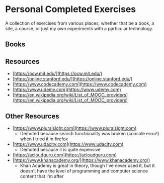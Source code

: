 # Personal Completed Exercises

A collection of exercises from various places, whether that be a book, a site, a course, or just my own experiments with a particular technology.

## Books



## Resources

* [https://ocw.mit.edu/](https://ocw.mit.edu/)
* [https://online.stanford.edu/](https://online.stanford.edu/)
* [https://www.codecademy.com](https://www.codecademy.com)
* [https://www.udemy.com](https://www.udemy.com)
* [https://en.wikipedia.org/wiki/List_of_MOOC_providers](https://en.wikipedia.org/wiki/List_of_MOOC_providers)


## Other Resources

* [https://www.pluralsight.com](https://www.pluralsight.com)
    * Demoted because search functionality was broken (console error!) when I tried it in firefox
* [https://www.udacity.com](https://www.udacity.com)
    * Demoted because it is quite expensive
* [https://acloudguru.com](https://acloudguru.com)
* [https://www.khanacademy.org/](https://www.khanacademy.org/)
    * Khan Academy is great in theory, though I've never used it, but it doesn't have the level of programming and computer science content that I'm after
